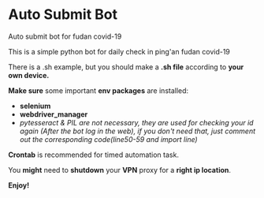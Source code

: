 # Auto Submit Bot
Auto submit bot for fudan covid-19

This is a simple python bot for daily check in ping'an fudan covid-19

There is a .sh example, but you should make a **.sh file** according to **your own device.**

**Make sure** some important **env packages** are installed:

- **selenium**
- **webdriver_manager**
- *pytesseract & PIL are not necessary, they are used for checking your id again (After the bot log in the web), if you don't need that, just comment out the corresponding code(line50-59 and import line)*

**Crontab** is recommended for timed automation task.

You **might** need to **shutdown** your **VPN** proxy for a **right ip location**. 

**Enjoy!**

